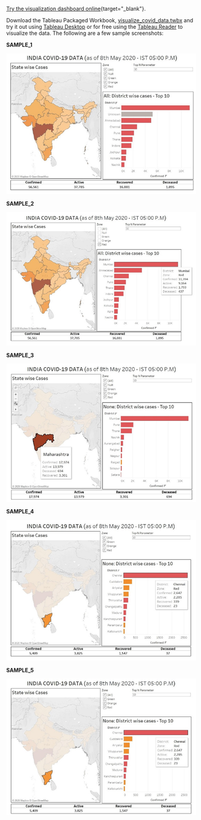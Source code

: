 [Try the visualization dashboard online](https://public.tableau.com/profile/rohith.s.p#!/vizhome/Indiacovid-19data/covid19data){target="_blank"}.

Download the Tableau Packaged Workbook, [visualize_covid_data.twbx](visualize_covid_data.twbx) and try it out using [Tableau Desktop](https://www.tableau.com/en-in/products/desktop) or for free using the [Tableau Reader](https://www.tableau.com/en-in/products/reader) to visualize the data. The following are a few sample screenshots:

**SAMPLE_1**

<p align="center">
  <img src="sample_1.jpg">
</p>

**SAMPLE_2**

<p align="center">
  <img src="sample_2.jpg">
</p>

**SAMPLE_3**

<p align="center">
  <img src="sample_3.jpg">
</p>

**SAMPLE_4**

<p align="center">
  <img src="sample_4.jpg">
</p>

**SAMPLE_5**

<p align="center">
  <img src="sample_5.jpg">
</p>
